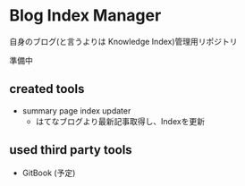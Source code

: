 # Blog Index Manager

自身のブログ(と言うよりは Knowledge Index)管理用リポジトリ

準備中

## created tools

- summary page index updater
    - はてなブログより最新記事取得し、Indexを更新

## used third party tools

- GitBook (予定)